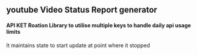 ## youtube Video Status Report generator

#### API KET Roation Library to utilise multiple keys to handle daily api usage limits<br>
It maintains state to start update at point where it stopped 
